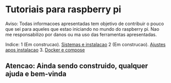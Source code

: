 # Tutoriais para raspberry pi
Aviso: Todas informacoes apresentadas tem objetivo de contribuir o pouco que sei para aqueles que estao iniciando no mundo do raspberry pi. Nao me responsabilizo por danos ou ma uso das ferramentas apresentadas.

Indice:
1 (Em construcao). [Sistemas e instalacao](https://fpatrick.github.io/tutoriaisrpi/sistemabs)
2 (Em construcao). [Ajustes apos instalacao](https://fpatrick.github.io/tutoriaisrpi/sistemabase)
3. [Docker e compose](https://fpatrick.github.io/tutoriaisrpi/dockercompose)

## Atencao: Ainda sendo construido, qualquer ajuda e bem-vinda


